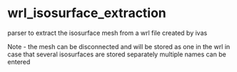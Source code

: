 # wrl_isosurface_extraction

parser to extract the isosurface mesh from a wrl file created by ivas

Note - the mesh can be disconnected and will be stored as one in the wrl 
in case that several isosurfaces are stored separately multiple names can be entered
